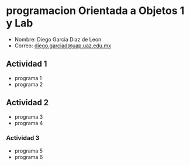  # programacion Orientada a Objetos 1 y Lab

- Nombre: Diego Garcia Diaz de Leon
- Correo: diego.garciad@uap.uaz.edu.mx

## Actividad 1
- programa 1
- programa 2

## Actividad 2
- programa 3
- programa 4

### Actividad 3
- programa 5
- programa 6